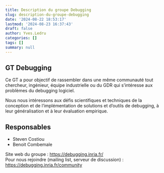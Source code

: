 ```yaml
---
title: Description du groupe Debugging
slug: description-du-groupe-debugging
date: '2024-08-22 18:53:17'
lastmod: '2024-08-23 16:37:43'
draft: false
author: Yves.Ledru
categories: []
tags: []
summary: null
---
```


## GT Debugging

Ce GT a pour objectif de rassembler dans une même communauté tout chercheur, ingénieur, équipe industrielle ou du GDR qui s’intéresse aux problèmes du debugging logiciel.

Nous nous intéressons aux défis scientifiques et techniques de la conception et de l’implémentation de solutions et d’outils de debugging, à leur généralisation et à leur évaluation empirique.

## Responsables

  * Steven Costiou
  * Benoit Combemale



Site web du groupe : https://debugging.inria.fr/  
Pour nous rejoindre (mailing list, serveur de discussion) : https://debugging.inria.fr/community

